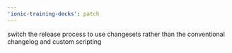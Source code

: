 ```yaml
---
'ionic-training-decks': patch
---
```


switch the release process to use changesets rather than the conventional changelog and custom scripting
